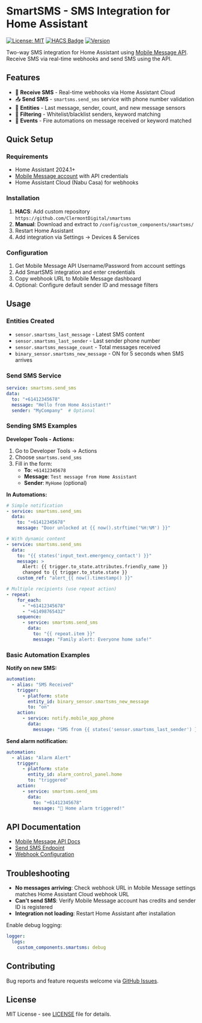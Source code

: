 # SmartSMS - SMS Integration for Home Assistant

[![License: MIT](https://img.shields.io/badge/License-MIT-blue.svg)](LICENSE)
[![HACS Badge](https://img.shields.io/badge/HACS-Custom-orange.svg)](https://github.com/custom-components/hacs)
[![Version](https://img.shields.io/badge/version-0.9.7-green.svg)](https://github.com/ClermontDigital/smartsms)

Two-way SMS integration for Home Assistant using [Mobile Message API](https://mobilemessage.com.au/). Receive SMS via real-time webhooks and send SMS using the API.

## Features

- 📱 **Receive SMS** - Real-time webhooks via Home Assistant Cloud
- 📤 **Send SMS** - `smartsms.send_sms` service with phone number validation
- 🔧 **Entities** - Last message, sender, count, and new message sensors
- 🎯 **Filtering** - Whitelist/blacklist senders, keyword matching
- 🚀 **Events** - Fire automations on message received or keyword matched

## Quick Setup

### Requirements
- Home Assistant 2024.1+
- [Mobile Message account](https://mobilemessage.com.au/) with API credentials
- Home Assistant Cloud (Nabu Casa) for webhooks

### Installation
1. **HACS**: Add custom repository `https://github.com/ClermontDigital/smartsms`
2. **Manual**: Download and extract to `/config/custom_components/smartsms/`
3. Restart Home Assistant
4. Add integration via Settings → Devices & Services

### Configuration
1. Get Mobile Message API Username/Password from account settings
2. Add SmartSMS integration and enter credentials
3. Copy webhook URL to Mobile Message dashboard
4. Optional: Configure default sender ID and message filters

## Usage

### Entities Created
- `sensor.smartsms_last_message` - Latest SMS content
- `sensor.smartsms_last_sender` - Last sender phone number
- `sensor.smartsms_message_count` - Total messages received
- `binary_sensor.smartsms_new_message` - ON for 5 seconds when SMS arrives

### Send SMS Service
```yaml
service: smartsms.send_sms
data:
  to: "+61412345678"
  message: "Hello from Home Assistant!"
  sender: "MyCompany"  # Optional
```

### Sending SMS Examples

**Developer Tools - Actions:**
1. Go to Developer Tools → Actions
2. Choose `smartsms.send_sms`
3. Fill in the form:
   - **To**: `+61412345678`
   - **Message**: `Test message from Home Assistant`
   - **Sender**: `MyHome` (optional)

**In Automations:**
```yaml
# Simple notification
- service: smartsms.send_sms
  data:
    to: "+61412345678"
    message: "Door unlocked at {{ now().strftime('%H:%M') }}"

# With dynamic content
- service: smartsms.send_sms
  data:
    to: "{{ states('input_text.emergency_contact') }}"
    message: >
      Alert: {{ trigger.to_state.attributes.friendly_name }} 
      changed to {{ trigger.to_state.state }}
    custom_ref: "alert_{{ now().timestamp() }}"

# Multiple recipients (use repeat action)
- repeat:
    for_each:
      - "+61412345678"
      - "+61498765432"
    sequence:
      - service: smartsms.send_sms
        data:
          to: "{{ repeat.item }}"
          message: "Family alert: Everyone home safe!"
```

### Basic Automation Examples

**Notify on new SMS:**
```yaml
automation:
  - alias: "SMS Received"
    trigger:
      - platform: state
        entity_id: binary_sensor.smartsms_new_message
        to: "on"
    action:
      - service: notify.mobile_app_phone
        data:
          message: "SMS from {{ states('sensor.smartsms_last_sender') }}: {{ states('sensor.smartsms_last_message') }}"
```

**Send alarm notification:**
```yaml
automation:
  - alias: "Alarm Alert"
    trigger:
      - platform: state
        entity_id: alarm_control_panel.home
        to: "triggered"
    action:
      - service: smartsms.send_sms
        data:
          to: "+61412345678"
          message: "🚨 Home alarm triggered!"
```

## API Documentation

- [Mobile Message API Docs](https://mobilemessage.com.au/api-documentation)
- [Send SMS Endpoint](https://mobilemessage.com.au/api-documentation#send-sms-messages)
- [Webhook Configuration](https://mobilemessage.com.au/api-documentation#webhooks)

## Troubleshooting

- **No messages arriving**: Check webhook URL in Mobile Message settings matches Home Assistant Cloud webhook URL
- **Can't send SMS**: Verify Mobile Message account has credits and sender ID is registered
- **Integration not loading**: Restart Home Assistant after installation

Enable debug logging:
```yaml
logger:
  logs:
    custom_components.smartsms: debug
```

## Contributing

Bug reports and feature requests welcome via [GitHub Issues](https://github.com/ClermontDigital/smartsms/issues).

## License

MIT License - see [LICENSE](LICENSE) file for details. 
